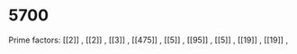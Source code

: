 # 5700

Prime factors: [[2]] , [[2]] , [[3]] , [[475]] , [[5]] , [[95]] , [[5]] , [[19]] , [[19]] , 